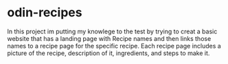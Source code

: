 # odin-recipes
In this project im putting my knowlege to the test by trying to creat a basic website that has a landing page with Recipe names and then links those names to a recipe page for the specific recipe. Each recipe page includes a picture of the recipe, description of it, ingredients, and steps to make it.

